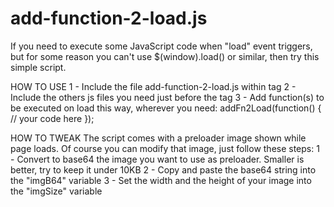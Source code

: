 # add-function-2-load.js
If you need to execute some JavaScript code when "load" event triggers, but for some reason you can't use $(window).load() or similar, then try this simple script.

HOW TO USE
1 - Include the file add-function-2-load.js within <head> tag
2 - Include the others js files you need just before the </body> tag
3 - Add function(s) to be executed on load this way, wherever you need:
    addFn2Load(function() {
      // your code here
    });

HOW TO TWEAK
The script comes with a preloader image shown while page loads. Of course you can modify that image, just follow these steps:
1 - Convert to base64 the image you want to use as preloader. Smaller is better, try to keep it under 10KB
2 - Copy and paste the base64 string into the "imgB64" variable
3 - Set the width and the height of your image into the "imgSize" variable
